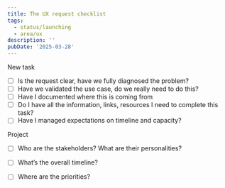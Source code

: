 ```yaml
---
title: The UX request checklist
tags:
  - status/launching
  - area/ux
description: ''
pubDate: '2025-03-28'
---
```

 

 New task

- [ ] Is the request clear, have we fully diagnosed the problem?
- [ ] Have we validated the use case, do we really need to do this?
- [ ] Have I documented where this is coming from
- [ ] Do I have all the information, links, resources I need to complete this task?
- [ ] Have I managed expectations on timeline and capacity?

 Project

- [ ] Who are the stakeholders? What are their personalities?
- [ ] What’s the overall timeline?
- [ ] Where are the priorities?


